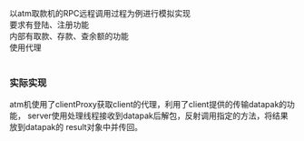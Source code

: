 以atm取款机的RPC远程调用过程为例进行模拟实现 <br>
要求有登陆、注册功能 <br>
内部有取款、存款、查余额的功能 <br>
使用代理 <br>
 <br>
 ### 实际实现
 atm机使用了clientProxy获取client的代理，利用了client提供的传输datapak的功能，
 server使用处理线程接收到datapak后解包，反射调用指定的方法，将结果放到datapak的
 result对象中并传回。